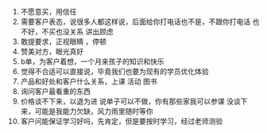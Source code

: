 1. 不愿意买，用信任
2. 需要客户表态，说很多人都这样说，后面给你打电话也不是，不跟你打电话
 也不好，不买也没关系 讲出顾虑
3. 敢提要求，正视眼睛 ，停顿
4. 赞美对方，眼光真好
6. b单，为客户着想，一个月来孩子的知识和快乐
7. 觉得不合适可以直接说，毕竟我们也要为现有的学员优化体验
8. 产品和好处和客户什么关系，上课 活动 图书
9. 询问客户最看重的东西
10. 价格谈不下来，以退为进 说单子可以不做，你有那些家我可以参谋
     没谈下来，可能是我能力欠缺，风力雨里随时等你
11. 客户问能保证学习好吗，先肯定，但是要按时学习，经过老师测验
